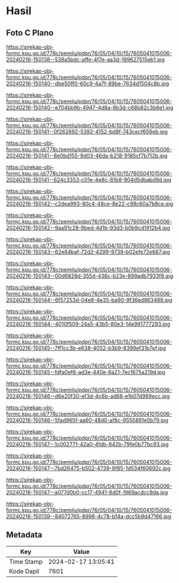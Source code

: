 # Hasil

## Foto C Plano

https://sirekap-obj-formc.kpu.go.id/778c/pemilu/pdpr/76/05/04/10/15/7605041015006-20240216-150138--539a5bdc-affe-4f7e-aa3d-189627515eb1.jpg

https://sirekap-obj-formc.kpu.go.id/778c/pemilu/pdpr/76/05/04/10/15/7605041015006-20240216-150140--dbe50ff0-60c9-4a7f-89be-7634d1504c8b.jpg

https://sirekap-obj-formc.kpu.go.id/778c/pemilu/pdpr/76/05/04/10/15/7605041015006-20240216-150140--e704bb9b-4947-4d8a-9b3d-c68b82c3b8e1.jpg

https://sirekap-obj-formc.kpu.go.id/778c/pemilu/pdpr/76/05/04/10/15/7605041015006-20240216-150141--0f262692-5392-4152-bd8f-743cecf659eb.jpg

https://sirekap-obj-formc.kpu.go.id/778c/pemilu/pdpr/76/05/04/10/15/7605041015006-20240216-150141--8e0bd155-9d03-46da-b218-9185cf7b712b.jpg

https://sirekap-obj-formc.kpu.go.id/778c/pemilu/pdpr/76/05/04/10/15/7605041015006-20240216-150141--624c3353-c01e-4e8c-81b8-904d5dbabd9d.jpg

https://sirekap-obj-formc.kpu.go.id/778c/pemilu/pdpr/76/05/04/10/15/7605041015006-20240216-150142--c2dea993-80c4-48ce-8e22-c98c60a7b8ce.jpg

https://sirekap-obj-formc.kpu.go.id/778c/pemilu/pdpr/76/05/04/10/15/7605041015006-20240216-150142--9aa91c28-9bed-4d1b-93d3-b0b9cd1912b4.jpg

https://sirekap-obj-formc.kpu.go.id/778c/pemilu/pdpr/76/05/04/10/15/7605041015006-20240216-150143--62e84baf-72d2-4299-9739-b02efe72e687.jpg

https://sirekap-obj-formc.kpu.go.id/778c/pemilu/pdpr/76/05/04/10/15/7605041015006-20240216-150143--00d6828d-355d-438c-b23e-899adb7933f8.jpg

https://sirekap-obj-formc.kpu.go.id/778c/pemilu/pdpr/76/05/04/10/15/7605041015006-20240216-150144--6f57253d-04e8-4e35-ba90-9f36ed863488.jpg

https://sirekap-obj-formc.kpu.go.id/778c/pemilu/pdpr/76/05/04/10/15/7605041015006-20240216-150144--4010f509-24a5-43b5-80e3-14e991777293.jpg

https://sirekap-obj-formc.kpu.go.id/778c/pemilu/pdpr/76/05/04/10/15/7605041015006-20240216-150145--7ff1cc3b-e638-4052-b3b9-8399ef31b7ef.jpg

https://sirekap-obj-formc.kpu.go.id/778c/pemilu/pdpr/76/05/04/10/15/7605041015006-20240216-150145--fdfa0ef6-ad3e-440e-8a21-7ec1675a219d.jpg

https://sirekap-obj-formc.kpu.go.id/778c/pemilu/pdpr/76/05/04/10/15/7605041015006-20240216-150146--d6e20f30-ef3d-4c6b-ad68-e1b07d989ecc.jpg

https://sirekap-obj-formc.kpu.go.id/778c/pemilu/pdpr/76/05/04/10/15/7605041015006-20240216-150146--5fad965f-aa60-48d0-af6c-9555891e0b79.jpg

https://sirekap-obj-formc.kpu.go.id/778c/pemilu/pdpr/76/05/04/10/15/7605041015006-20240216-150147--1c002771-42a0-4fdb-842b-79fe0b77bc93.jpg

https://sirekap-obj-formc.kpu.go.id/778c/pemilu/pdpr/76/05/04/10/15/7605041015006-20240216-150147--7bd26475-b502-4739-9f85-1d534f60692c.jpg

https://sirekap-obj-formc.kpu.go.id/778c/pemilu/pdpr/76/05/04/10/15/7605041015006-20240216-150147--a077d0b0-cc17-4941-8d0f-1969acdcc9da.jpg

https://sirekap-obj-formc.kpu.go.id/778c/pemilu/pdpr/76/05/04/10/15/7605041015006-20240216-150139--84072765-8998-4c78-b14a-dcc5b9d47166.jpg


## Metadata

| Key        | Value               |
| ---------- | ------------------- |
| Time Stamp | 2024-02-17 13:05:41 |
| Kode Dapil | 7601                |



